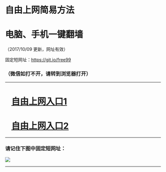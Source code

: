 ﻿# 自由上网简易方法

# 电脑、手机一键翻墙

（2017/10/09 更新，网址有效）

固定短网址：https://git.io/free99

### （微信如打不开，请转到浏览器打开）


***





# &nbsp;&nbsp; <a href="http://ft2892829957.fwq-tz-1001.info/fwqtz01.html?t=100900116709 " target="_blank">自由上网入口1</a>
# &nbsp;&nbsp; <a href="http://ft1698931829.fwq-tz-1002.info/fwqtz02.html?t=100900112726 " target="_blank">自由上网入口2</a>
***

### 请记住下图中固定短网址：

<img src="https://s3-us-west-2.amazonaws.com/fwq-1001/yjfq-20170905okok.png" /> 


***

